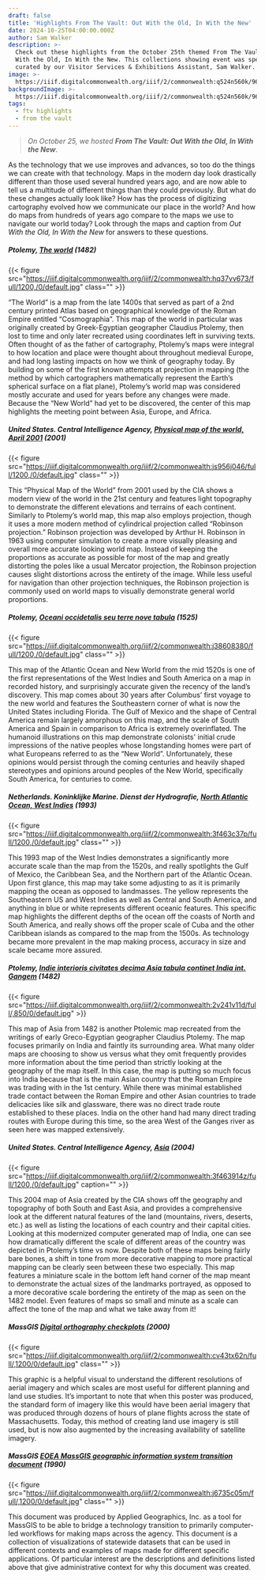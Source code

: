 ```yaml
---
draft: false
title: 'Highlights From The Vault: Out With the Old, In With the New'
date: 2024-10-25T04:00:00.000Z
author: Sam Walker
description: >-
  Check out these highlights from the October 25th themed From The Vault: Out
  With the Old, In With the New. This collections showing event was specially
  curated by our Visitor Services & Exhibitions Assistant, Sam Walker. 
image: >-
  https://iiif.digitalcommonwealth.org/iiif/2/commonwealth:q524n560k/96,381,7051,2161/1600,/0/default.jpg
backgroundImage: >-
  https://iiif.digitalcommonwealth.org/iiif/2/commonwealth:q524n560k/96,381,7051,2161/1600,/0/default.jpg
tags:
  - ftv highlights
  - from the vault
---
```


> *On October 25, we hosted **From The Vault: Out With the Old, In With the New***.

As the technology that we use improves and advances, so too do the things we can create with that technology. Maps in the modern day look drastically different than those used several hundred years ago, and are now able to tell us a multitude of different things than they could previously. But what do these changes actually look like? How has the process of digitizing cartography evolved how we communicate our place in the world? And how do maps from hundreds of years ago compare to the maps we use to navigate our world today? Look through the maps and caption from *Out With the Old, In With the New* for answers to these questions.

##### Ptolemy,  ***[The world](https://collections.leventhalmap.org/search/commonwealth:hq37vv66t)*** (1482)

{{< figure src="https://iiif.digitalcommonwealth.org/iiif/2/commonwealth:hq37vv673/full/1200,/0/default.jpg" class="" >}}

“The World” is a map from the late 1400s that served as part of a 2nd century printed Atlas based on geographical knowledge of the Roman Empire entitled “Cosmographia”. This map of the world in particular was originally created by Greek-Egyptian geographer Claudius Ptolemy, then lost to time and only later recreated using coordinates left in surviving texts. Often thought of as the father of cartography, Ptolemy’s maps were integral to how location and place were thought about throughout medieval Europe, and had long lasting impacts on how we think of geography today. By building on some of the first known attempts at projection in mapping (the method by which cartographers mathematically represent the Earth’s spherical surface on a flat plane), Ptolemy’s world map was considered mostly accurate and used for years before any changes were made. Because the “New World” had yet to be discovered, the center of this map highlights the meeting point between Asia, Europe, and Africa. 

##### United States. Central Intelligence Agency, [Physical map of the world, April 2001](https://collections.leventhalmap.org/search/commonwealth:3t947c03j) (2001)

{{< figure src="https://iiif.digitalcommonwealth.org/iiif/2/commonwealth:js956j046/full/1200,/0/default.jpg" class="" >}}

This “Physical Map of the World” from 2001 used by the CIA shows a modern view of the world in the 21st century and features light topography to demonstrate the different elevations and terrains of each continent. Similarly to Ptolemy’s world map, this map also employs projection, though it uses a more modern method of cylindrical projection called “Robinson projection.” Robinson projection was developed by Arthur H. Robinson in 1963 using computer simulation to create a more visually pleasing and overall more accurate looking world map. Instead of keeping the proportions as accurate as possible for most of the map and greatly distorting the poles like a usual Mercator projection, the Robinson projection causes slight distortions across the entirety of the image. While less useful for navigation than other projection techniques, the Robinson projection is commonly used on world maps to visually demonstrate general world proportions. 

##### Ptolemy, [Oceani occidetalis seu terre nove tabula](https://collections.leventhalmap.org/search/commonwealth:j3860837q) (1525)

{{< figure src="https://iiif.digitalcommonwealth.org/iiif/2/commonwealth:j38608380/full/1200,/0/default.jpg" class="" >}}

This map of the Atlantic Ocean and New World from the mid 1520s is one of the first representations of the West Indies and South America on a map in recorded history, and surprisingly accurate given the recency of the land’s discovery. This map comes about 30 years after Columbus’ first voyage to the new world and features the Southeastern corner of what is now the United States including Florida. The Gulf of Mexico and the shape of Central America remain largely amorphous on this map, and the scale of South America and Spain in comparison to Africa is extremely overinflated. The humanoid illustrations on this map demonstrate colonists' initial crude impressions of the native peoples whose longstanding homes were part of what Europeans referred to as the “New World”. Unfortunately, these opinions would persist through the coming centuries and heavily shaped stereotypes and opinions around peoples of the New World, specifically South America, for centuries to come. 

##### Netherlands. Koninklijke Marine. Dienst der Hydrografie, [North Atlantic Ocean, West Indies](https://collections.leventhalmap.org/search/commonwealth:3f463890k) (1993)

{{< figure src="https://iiif.digitalcommonwealth.org/iiif/2/commonwealth:3f463c37p/full/1200,/0/default.jpg" class="" >}}

This 1993 map of the West Indies demonstrates a significantly more accurate scale than the map from the 1520s, and really spotlights the Gulf of Mexico, the Caribbean Sea, and the Northern part of the Atlantic Ocean. Upon first glance, this map may take some adjusting to as it is primarily mapping the ocean as opposed to landmasses. The yellow represents the Southeastern US and West Indies as well as Central and South America, and anything in blue or white represents different oceanic features. This specific map highlights the different depths of the ocean off the coasts of North and South America, and really shows off the proper scale of Cuba and the other Caribbean islands as compared to the map from the 1500s. As technology became more prevalent in the map making process, accuracy in size and scale became more assured. 

##### Ptolemy, [Indie interioris civitates decima Asia tabula continet India int. Gangem](https://collections.leventhalmap.org/search/commonwealth:7h14b129t) (1482)

{{< figure src="https://iiif.digitalcommonwealth.org/iiif/2/commonwealth:2v241v11d/full/,850/0/default.jpg" >}}

This map of Asia from 1482 is another Ptolemic map recreated from the writings of early Greco-Egyptian geographer Claudius Ptolemy. The map focuses primarily on India and faintly its surrounding area. What many older maps are choosing to show us versus what they omit frequently provides more information about the time period than strictly looking at the geography of the map itself. In this case, the map is putting so much focus into India because that is the main Asian country that the Roman Empire was trading with in the 1st century. While there was minimal established trade contact between the Roman Empire and other Asian countries to trade delicacies like silk and glassware, there was no direct trade route established to these places. India on the other hand had many direct trading routes with Europe during this time, so the area West of the Ganges river as seen here was mapped extensively.

##### &#xA;United States. Central Intelligence Agency, [Asia](https://collections.leventhalmap.org/search/commonwealth:3f463913p) (2004)

{{< figure src="https://iiif.digitalcommonwealth.org/iiif/2/commonwealth:3f463914z/full/1200,/0/default.jpg" caption="" >}}

This 2004 map of Asia created by the CIA shows off the geography and topography of both South and East Asia, and provides a comprehensive look at the different natural features of the land (mountains, rivers, deserts, etc.) as well as listing the locations of each country and their capital cities. Looking at this modernized computer generated map of India, one can see how dramatically different the scale of different areas of the country was depicted in Ptolemy’s time vs now. Despite both of these maps being fairly bare bones, a shift in tone from more decorative mapping to more practical mapping can be clearly seen between these two especially. This map features a miniature scale in the bottom left hand corner of the map meant to demonstrate the actual sizes of the landmarks portrayed, as opposed to a more decorative scale bordering the entirety of the map as seen on the 1482 model. Even features of maps so small and minute as a scale can affect the tone of the map and what we take away from it!

##### MassGIS ***[Digital orthography checkplots](https://collections.leventhalmap.org/search/commonwealth:rj435666w)*** (2000)

{{< figure src="https://iiif.digitalcommonwealth.org/iiif/2/commonwealth:cv43tx62n/full/,1200/0/default.jpg" class="" >}}

This graphic is a helpful visual to understand the different resolutions of aerial imagery and which scales are most useful for different planning and land use studies. It’s important to note that when this poster was produced, the standard form of imagery like this would have been aerial imagery that was produced through dozens of hours of plane flights across the state of Massachusetts. Today, this method of creating land use imagery is still used, but is now also augmented by the increasing availability of satellite imagery.

##### MassGIS ***[EOEA MassGIS geographic information system transition document](https://collections.leventhalmap.org/search/commonwealth:dn402997f)*** (1990)

{{< figure src="https://iiif.digitalcommonwealth.org/iiif/2/commonwealth:j6735c05m/full/,1200/0/default.jpg" class="" >}}

This document was produced by Applied Geographics, Inc. as a tool for MassGIS to be able to bridge a technology transition to primarily computer-led workflows for making maps across the agency. This document is a collection of visualizations of statewide datasets that can be used in different contexts and examples of maps made for different specific applications. Of particular interest are the descriptions and definitions listed above that give administrative context for why this document was created.
